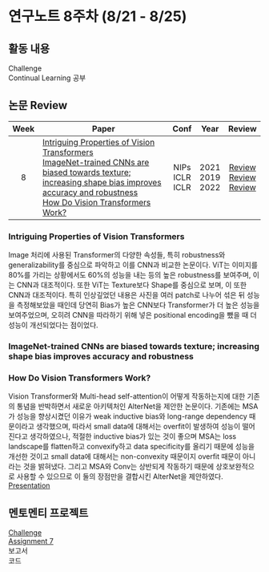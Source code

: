 # 연구노트 8주차 (8/21 - 8/25)
## 활동 내용
Challenge  
Continual Learning 공부
 

## 논문 Review
| Week   | Paper                                               | Conf | Year   | Review   |
| :----: | ------------------------------------------------------- | :----: | :------------: | :------: |
|8    | [Intriguing Properties of Vision Transformers](https://arxiv.org/pdf/2105.10497.pdf)<br>[ImageNet-trained CNNs are biased towards texture; increasing shape bias improves accuracy and robustness](https://arxiv.org/pdf/1811.12231.pdf)<br>[How Do Vision Transformers Work?](https://arxiv.org/pdf/2202.06709.pdf)   |   NIPs<br>ICLR<br>ICLR  | 2021<br>2019<br>2022 | [Review](https://github.com/Chihiro0623/2023summer-selfstudy1/blob/main/week8/Reviews/Intriguing%20Properties%20of%20Vision%20Transformers.pdf)<br>[Review]()<br>[Review](https://github.com/Chihiro0623/2023summer-selfstudy1/blob/main/week8/Reviews/How%20Do%20Vision%20Transformers%20Work.pdf ) |

### Intriguing Properties of Vision Transformers
Image 처리에 사용된 Transformer의 다양한 속성들, 특히 robustness와 generalizability를 중심으로 파악하고 이를 CNN과 비교한 논문이다. ViT는 이미지를 80%를 가리는 상황에서도 60%의 성능을 내는 등의 높은 robustness를 보여주며, 이는 CNN과 대조적이다. 또한 ViT는 Texture보다 Shape를 중심으로 보며, 이 또한 CNN과 대조적이다. 특히 인상깊었던 내용은 사진을 여러 patch로 나누어 섞은 뒤 성능을 측정해보았을 때인데 당연히 Bias가 높은 CNN보다 Transformer가 더 높은 성능을 보여주었으며, 오히려 CNN을 따라하기 위해 넣은 positional encoding을 뺐을 때 더 성능이 개선되었다는 점이었다.

### ImageNet-trained CNNs are biased towards texture; increasing shape bias improves accuracy and robustness

### How Do Vision Transformers Work?
Vision Transformer와 Multi-head self-attention이 어떻게 작동하는지에 대한 기존의 통념을 반박하면서 새로운 아키텍처인 AlterNet을 제안한 논문이다. 기존에는 MSA가 성능을 향상시켰던 이유가 weak inductive bias와 long-range dependency 때문이라고 생각했으며, 따라서 small data에 대해서는 overfit이 발생하여 성능이 떨어진다고 생각하였으나, 적절한 inductive bias가 있는 것이 좋으며 MSA는 loss landscape를 flatten하고 convexify하고 data specificity를 올리기 때문에 성능을 개선한 것이고 small data에 대해서는 non-convexity 때문이지 overfit 때문이 아니라는 것을 밝혀냈다. 그리고 MSA와 Conv는 상반되게 작동하기 때문에 상호보완적으로 사용할 수 있으므로 이 둘의 장점만을 결합시킨 AlterNet을 제안하였다. [Presentation](https://github.com/Chihiro0623/2023summer-selfstudy1/blob/main/week8/Reviews/How%20Do%20Vision%20Transformers%20Work_.pptx)


## 멘토멘티 프로젝트
[Challenge](https://www.kaggle.com/competitions/cilab-summer-intern-program-challenge/)  
[Assignment 7](https://github.com/Chihiro0623/2023summer-selfstudy1/blob/main/week8/Project/week7.pdf)  
보고서  
코드  

